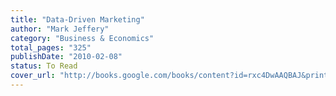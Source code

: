 ```yaml
---
title: "Data-Driven Marketing"
author: "Mark Jeffery"
category: "Business & Economics"
total_pages: "325"
publishDate: "2010-02-08"
status: To Read
cover_url: "http://books.google.com/books/content?id=rxc4DwAAQBAJ&printsec=frontcover&img=1&zoom=1&edge=curl&source=gbs_api"
---
```


